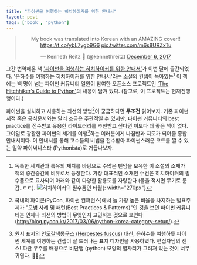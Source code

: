```yaml
---
title: "파이썬을 여행하는 히치하이커를 위한 안내서"
layout: post
tags: ['book', 'python']
---
```


<!-- ![hitchhiker-python]({{base}}/assets/20171125/hitchhiker-python.jpg "파이썬을 여행하는 히치하이커를 위한 안내서") -->

<center>
<script async src="https://platform.twitter.com/widgets.js" charset="utf-8"></script>
<blockquote class="twitter-tweet" data-lang="en"><p lang="en" dir="ltr">My book was translated into Korean with an AMAZING cover!! <a href="https://t.co/ybL7ygb9G6">https://t.co/ybL7ygb9G6</a> <a href="https://t.co/m6s8URZxTu">pic.twitter.com/m6s8URZxTu</a></p>&mdash; Kenneth Reitz 🐍 (@kennethreitz) <a href="https://twitter.com/kennethreitz/status/938448981063069696?ref_src=twsrc%5Etfw">December 6, 2017</a></blockquote>
</center>

그간 번역해온 책 ['파이썬을 여행하는 히치하이커를 위한 안내서'](http://book.naver.com/bookdb/book_detail.nhn?bid=12692345)가 이번 달에 출간되었다. '은하수를 여행하는 히치하이커를 위한 안내서'라는 소설의 컨셉이 녹아있는[^1] 이 책에는 백 명이 넘는 파이썬 커뮤니티 일원이 참여한 오픈소스 프로젝트인 ['The Hitchhiker’s Guide to Python'](http://docs.python-guide.org)의 내용이 담겨 있다. (참고로, 이 프로젝트는 현재진행형이다.)

파이썬을 설치하고 사용하는 최선의 방법[^2]이 궁금하다면 **무조건** 읽어보자. 기존 파이썬 서적 혹은 공식문서와는 달리 조금은 주관적일 수 있지만, 파이썬 커뮤니티의 best practice를 전수받고 유용한 라이브러리를 추천받고 싶다면 이보다 더 좋은 책이 없다. 그야말로 광활한 파이썬의 세계를 여행[^3]하는 여러분에게 나침반과 지도가 되어줄 종합 안내서이다. 이 안내서를 통해 고수들의 비법을 전수받아 파이썬스러운 코드를 짤 수 있는 일약 파이써니스타 (Pythonista)로 거듭나보자.


[^1]: 독특한 세계관과 특유의 재치를 바탕으로 수많은 팬덤을 보유한 이 소설의 소재가 책의 중간중간에 비유로서 등장한다. 가장 대표적인 소재인 수건은 히치하이커의 필수품으로 묘사되며 아래와 같이 다양한 활용도를 자랑한다 (물을 적시면 무기로 둔갑..ㄷㄷ). ![]({{base}}/assets/20171125/towel.png "히치하이커의 필수품인 타월"){: width="270px"}

[^2]: 국내외 파이콘(PyCon, 파이썬 컨퍼런스)에서 늘 가장 높은 비율을 차지하는 발표주제가 "모범 사례 및 패턴(Best Practices & Patterns)"인 것을 보면 파이썬 커뮤니티는 언제나 최선의 방법이 무엇인지 고민하는 것으로 보인다 (<http://blog.pycon.kr/2017/03/06/python-korea-category-setup/>).

[^3]: 원서 표지의 [인도갈색몽구스 (Herpestes fuscus)](http://shop.oreilly.com/product/0636920042921.do) 대신, 은하수를 여행하듯 파이썬 세계를 여행하는 컨셉이 잘 드러나는 표지 디자인을 사용하였다. 편집자님의 센스! 파란 우주를 배경으로 비단뱀 (python) 모양의 별자리가 그려져 있는 것이 너무 귀엽다. :snake::satisfied: